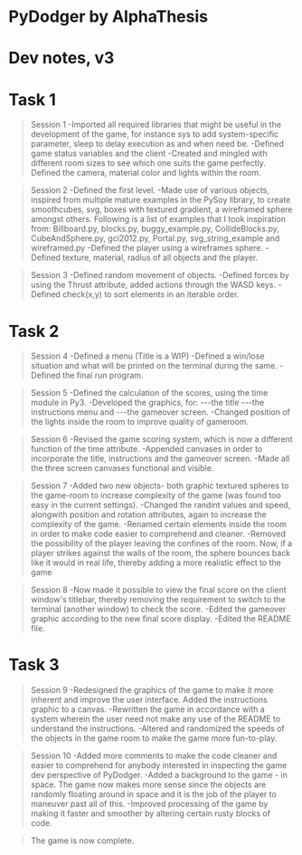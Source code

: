 # PyDodger by AlphaThesis
# Dev notes, v3

# Task 1

> Session 1
-Imported all required libraries that might be useful in the development of the game, for instance sys to add system-specific parameter, sleep to delay execution as and when need be.
-Defined game status variables and the client
-Created and mingled with different room sizes to see which one suits the game perfectly. Defined the camera, material color and lights within the room.

> Session 2
-Defined the first level.
-Made use of various objects, inspired from multiple mature examples in the PySoy library, to create smoothcubes, svg, boxes with textured gradient, a wireframed sphere amongst others.
Following is a list of examples that I took inspiration from:
Billboard.py, blocks.py, buggy_example.py, CollideBlocks.py, CubeAndSphere.py, gci2012.py, Portal.py, svg_string_example and wireframed.py
-Defined the player using a wireframes sphere.
-Defined texture, material, radius of all objects and the player.

> Session 3
-Defined random movement of objects.
-Defined forces by using the Thrust attribute, added actions through the WASD keys.
-Defined check(x,y) to sort elements in an iterable order.


# Task 2

> Session 4
-Defined a menu (Title is a WIP)
-Defined a win/lose situation and what will be printed on the terminal during the same.
-Defined the final run program.

> Session 5
-Defined the calculation of the scores, using the time module in Py3.
-Developed the graphics, for:
---the title
---the instructions menu and 
---the gameover screen.
-Changed position of the lights inside the room to improve quality of gameroom.

> Session 6
-Revised the game scoring system, which is now a different function of the time attribute.
-Appended canvases in order to incorporate the title, instructions and the gameover screen.
-Made all the three screen canvases functional and visible.

> Session 7
-Added two new objects- both graphic textured spheres to the game-room to increase complexity of the game (was found too easy in the current settings).
-Changed the randint values and speed, alongwith position and rotation attributes, again to increase the complexity of the game.
-Renamed certain elements inside the room in order to make code easier to comprehend and cleaner.
-Removed the possibility of the player leaving the confines of the room. Now, if a player strikes against the walls of the room, the sphere bounces back like it would in real life, thereby adding a more realistic effect to the game

> Session 8
-Now made it possible to view the final score on the client window's titlebar, thereby removing the requirement to switch to the terminal (another window) to check the score.
-Edited the gameover graphic according to the new final score display.
-Edited the README file.

# Task 3

> Session 9
-Redesigned the graphics of the game to make it more inherent and improve the user interface. Added the instructions graphic to a canvas.
-Rewritten the game in accordance with a system wherein the user need not make any use of the README to understand the instructions.
-Altered and randomized the speeds of the objects in the game room to make the game more fun-to-play.

> Session 10
-Added more comments to make the code cleaner and easier to comprehend for anybody interested in inspecting the game dev perspective of PyDodger.
-Added a background to the game - in space. The game now makes more sense since the objects are randomly floating around in space and it is the job of the player to maneuver past all of this.
-Improved processing of the game by making it faster and smoother by altering certain rusty blocks of code.

> The game is now complete.
